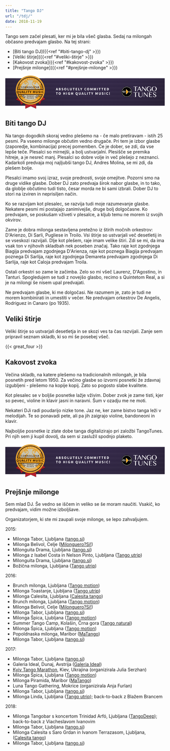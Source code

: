 ```yaml
---
title: "Tango DJ"
url: "/tdj/"
date: 2018-11-19
---
```


Tango sem začel plesati, ker mi je bila všeč glasba. Sedaj na milongah občasno
predvajam glasbo. Na tej strani:

- [Biti tango DJ]({{<ref "#biti-tango-dj" >}})
- [Veliki štirje]({{<ref "#veliki-štirje" >}})
- [Kakovost zvoka]({{<ref "#kakovost-zvoka" >}})
- [Prejšnje milonge]({{<ref "#prejšnje-milonge" >}})

[<img src="/tt_connoisseur_banner.png" style="max-width: 100%;"
alt="TangoTunes connoisseur badge" />](
http://blog.tangotunes.com/tangotunes-connoisseur-quality-music-badge/)

Biti tango DJ
-------------

Na tango dogodkih skoraj vedno plešemo na - če malo pretiravam - istih 25 pesmi. Pa
vseeno milonge občutim vedno drugače. Pri tem je izbor glasbe
(zaporedje, kombinacija) precej pomemben. Če je dober, se zdi, da vse lepše teče.
Plesalci so mirnejši, a bolj ustvarjalni. Plesišče se premika hitreje,
a je nesreč manj. Plesalci so dobre volje in več plešejo z neznanci. Kadarkoli
predvaja moj najljubši tango DJ, Andres Molina, se mi zdi, da plešem bolje.

Plesalci imamo svoj izraz, svoje prednosti, svoje omejitve. Pozorni smo
na druge vidike glasbe. Dober DJ zato predvaja širok nabor glasbe, in to tako,
da globlje občutimo
tudi tisto, česar morda ne bi sami izbrali. Dober DJ to stori na
izviren in neprisiljen način.

Ko se razvijam kot plesalec, se razvija tudi moje razumevanje glasbe. Nekatere
pesmi mi postajajo zanimivejše, druge bolj dolgočasne. Ko predvajam,
se poskušam vživeti v plesalce, a kljub temu ne morem iz svojih okvirov.

Zame je dobra milonga sestavljena pretežno
iz štirih močnih orkestrov: D'Arienzo, Di Sarli, Pugliese in Troilo. Vsi štirje
so ustvarjali več desetletij in se vseskozi razvijali.
Dlje kot plešem, raje imam velike štiri. Zdi se mi, da ima 
vsak ton v njihovih skladbah nek poseben značaj.
Tako raje kot zgodnjega Biagija predvajam zgodnjega D'Arienza, raje kot
poznega Biagija predvajam poznega Di Sarlija,
raje kot zgodnjega Demareta predvajam zgodnjega Di Sarlija, raje kot Caloja
predvajam Troila.

Ostali orkestri so zame le začimba. Zelo so mi všeč Laurenz, D'Agostino, in Tanturi.
Spogledujem se tudi z novejšo glasbo, recimo s Quintetom Real,
a si je na milongi še nisem upal predvajati.

Ne predvajam glasbe, ki me dolgočasi. Ne razumem je, zato je tudi ne morem kombinirati
in umestiti v večer. Ne predvajam orkestrov De Angelis, Rodriguez in
Canaro (po 1935).


Veliki štirje
-------------

Veliki štirje so ustvarjali desetletja in se skozi ves ta čas razvijali.
Zanje sem pripravil seznam skladb, ki so mi še posebej všeč.

{{< great_four >}}


Kakovost zvoka
--------------

Večina skladb, na katere plešemo na tradicionalnih milongah, je bila posnetih
pred letom 1950. Za večino glasbe so izvorni posnetki že zdavnaj izgubljeni -
plešemo na kopije kopij. Zato so pogosto slabe kvalitete.

Kot plesalec se v boljše posnetke lažje vživim. Dober zvok je zame tisti,
kjer so pevec, violine in klavir jasni in naravni. Šum v ozadju me ne moti.

Nekateri DJi radi poudarijo nizke tone. Jaz ne, ker zame bistvo tanga leži
v melodijah. Te so ponavadi pete, ali pa jih zaigrajo violine, bandoneoni
in klavir.

Najboljše posnetke iz zlate dobe tanga digitalizirajo pri založbi TangoTunes.
Pri njih sem ji kupil dovolj, da sem si zaslužil spodnjo plaketo.

[<img src="/tt_connoisseur_banner.png" style="max-width: 100%;"
alt="TangoTunes connoisseur badge" />](
http://blog.tangotunes.com/tangotunes-connoisseur-quality-music-badge/)


Prejšnje milonge
----------------

Sem mlad DJ. Še vedno se iščem in veliko se še moram naučiti.
Vsakič, ko predvajam, vidim možne izboljšave.

Organizatorjem, ki ste mi zaupali svoje milonge, se lepo zahvaljujem.


2015:

- Milonga Tabor, Ljubljana ([tango.si](http://www.tango.si/))
- Milonga Belivol, Celje ([Milonguero?Sí!](https://www.milonguero.si/))
- Milonguita Drama, Ljubljana ([tango.si](http://www.tango.si/))
- Milonga z Isabel Costa in Nelson Pinto, Ljubljana ([Tango utrip](http://tangoutrip.si/))
- Milonguita Drama, Ljubljana ([tango.si](http://www.tango.si/))
- Božična milonga, Ljubljana ([Tango utrip](http://tangoutrip.si/))

2016:

- Brunch milonga, Ljubljana ([Tango motion](http://tango-motion.com/))
- Milonga Toastanje, Ljubljana ([Tango utrip](http://tangoutrip.si/))
- Milonga Calesita, Ljubljana ([Calesita tango](http://www.calesitatango.com/))
- Brunch milonga, Ljubljana ([Tango motion](http://tango-motion.com/))
- Milonga Belivol, Celje ([Milonguero?Sí!](https://www.milonguero.si/))
- Milonga Tabor, Ljubljana ([tango.si](http://www.tango.si/))
- Milonga Špica, Ljubljana ([Tango motion](http://tango-motion.com/))
- Summer Tango Camp, Kolašin, Črna gora ([Tango natural](http://tangonatural.com/))
- Milonga Špica, Ljubljana ([Tango motion](http://tango-motion.com/))
- Popoldnaska milonga, Maribor ([MaTango](http://www.matango.si/))
- Milonga Tabor, Ljubljana ([tango.si](http://www.tango.si/))

2017:

- Milonga Tabor, Ljubljana ([tango.si](http://www.tango.si/))
- Galeria Ideal, Dunaj, Avstrija ([Galeria Ideal](www.galeria-ideal.at))
- [Kyiv Tango Marathon](http://www.tangomarathon.kiev.ua/), Kiev, Ukrajina (organizirala Julia Serzhan)
- Milonga Špica, Ljubljana ([Tango motion](http://tango-motion.com/))
- Milonga Piramida, Maribor ([MaTango](http://www.matango.si/))
- Luna Tango Gathering, Mokrice (organizirala Anja Furlan)
- Milonga Tabor, Ljubljana ([tango.si](http://www.tango.si/))
- Milonga Linda, Ljubljana ([Tango utrip](http://tangoutrip.si/)); back-to-back z Blažem Brancem

2018:

- Milonga Tangobar s koncertom Trinidad Arfó, Ljubljana ([TangoDeep](https://facebook.com/tangoprofundo/)); back-to-back z Viacheslavom Ivanovim
- Milonga Tabor, Ljubljana ([tango.si](http://www.tango.si/))
- Milonga Calesita s Saro Grdan in Ivanom Terrazasom, Ljubljana, ([Calesita tango](http://www.calesitatango.com/))
- Milonga Tabor, Ljubljana ([tango.si](http://www.tango.si/))
